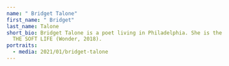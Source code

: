 ```yaml
---
name: " Bridget Talone"
first_name: " Bridget"
last_name: Talone
short_bio: Bridget Talone is a poet living in Philadelphia. She is the author
  THE SOFT LIFE (Wonder, 2018).
portraits:
  - media: 2021/01/bridget-talone
---
```


